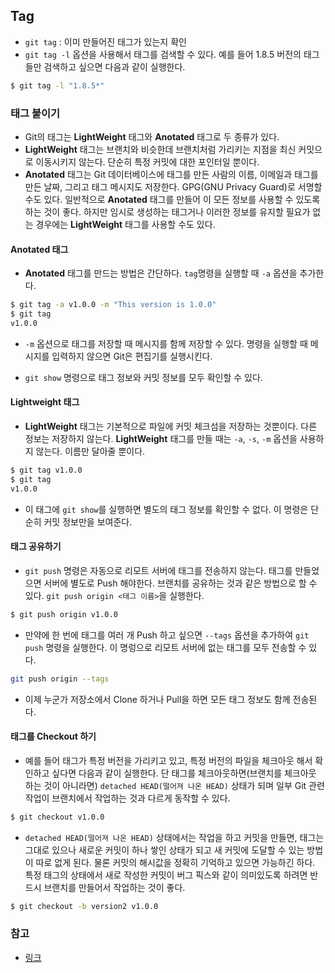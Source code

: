 ## Tag

- `git tag` : 이미 만들어진 태그가 있는지 확인
- `git tag -l` 옵션을 사용해서 태그를 검색할 수 있다. 예를 들어 1.8.5 버전의 태그들만 검색하고 싶으면 다음과 같이 실행한다.
~~~bash
$ git tag -l "1.8.5*"
~~~

### 태그 붙이기
- Git의 태그는 **LightWeight** 태그와 **Anotated** 태그로 두 종류가 있다.
- **LightWeight** 태그는 브랜치와 비슷한데 브랜치처럼 가리키는 지점을 최신 커밋으로 이동시키지 않는다. 단순히 특정 커밋에 대한 포인터일 뿐이다.
- **Anotated** 태그는 Git 데이터베이스에 태그를 만든 사람의 이름, 이메일과 태그를 만든 날짜, 그리고 태그 메시지도 저장한다. GPG(GNU Privacy Guard)로 서명할 수도 있다. 일반적으로 **Anotated** 태그를 만들어 이 모든 정보를 사용할 수 있도록 하는 것이 좋다. 하지만 임시로 생성하는 태그거나 이러한 정보를 유지할 필요가 없는 경우에는 **LightWeight** 태그를 사용할 수도 있다.

#### Anotated 태그
- **Anotated** 태그를 만드는 방법은 간단하다. `tag`명령을 실행할 때 `-a` 옵션을 추가한다.

~~~bash
$ git tag -a v1.0.0 -m "This version is 1.0.0"
$ git tag
v1.0.0
~~~
- `-m` 옵션으로 태그를 저장할 때 메시지를 함께 저장할 수 있다. 명령을 실행할 때 메시지를 입력하지 않으면 Git은 편집기를 실행시킨다.

- `git show` 명령으로 태그 정보와 커밋 정보를 모두 확인할 수 있다.

#### Lightweight 태그
- **LightWeight** 태그는 기본적으로 파일에 커밋 체크섬을 저장하는 것뿐이다. 다른 정보는 저장하지 않는다. **LightWeight** 태그를 만들 때는 `-a`, `-s`, `-m` 옵션을 사용하지 않는다. 이름만 달아줄 뿐이다.

~~~bash
$ git tag v1.0.0
$ git tag
v1.0.0
~~~
- 이 태그에 `git show`를 실행하면 별도의 태그 정보를 확인할 수 없다. 이 명령은 단순히 커밋 정보만을 보여준다.

#### 태그 공유하기
- `git push` 명령은 자동으로 리모트 서버에 태그를 전송하지 않는다. 태그를 만들었으면 서버에 별도로 Push 해야한다. 브랜치를 공유하는 것과 같은 방법으로 할 수 있다. `git push origin <태그 이름>`을 실행한다.

~~~bash
$ git push origin v1.0.0
~~~

- 만약에 한 번에 태그를 여러 개 Push 하고 싶으면 `--tags` 옵션을 추가하여 `git push` 명령을 실행한다. 이 명렁으로 리모트 서버에 없는 태그를 모두 전송할 수 있다.

~~~bash
git push origin --tags
~~~
- 이제 누군가 저장소에서 Clone 하거나 Pull을 하면 모든 태그 정보도 함께 전송된다.

#### 태그를 Checkout 하기
- 예를 들어 태그가 특정 버전을 가리키고 있고, 특정 버전의 파일을 체크아웃 해서 확인하고 싶다면 다음과 같이 실행한다. 단 태그를 체크아웃하면(브랜치를 체크아웃 하는 것이 아니라면) `detached HEAD(떨어져 나온 HEAD)` 상태가 되며 일부 Git 관련 작업이 브랜치에서 작업하는 것과 다르게 동작할 수 있다.

~~~bash
$ git checkout v1.0.0
~~~
- `detached HEAD(떨어져 나온 HEAD)` 상태에서는 작업을 하고 커밋을 만들면, 태그는 그대로 있으나 새로운 커밋이 하나 쌓인 상태가 되고 새 커밋에 도달할 수 있는 방법이 따로 없게 된다. 물론 커밋의 해시값을 정확히 기억하고 있으면 가능하긴 하다. 특정 태그의 상태에서 새로 작성한 커밋이 버그 픽스와 같이 의미있도록 하려면 반드시 브랜치를 만들어서 작업하는 것이 좋다.

~~~bash
$ git checkout -b version2 v1.0.0
~~~

### 참고
- [링크](https://git-scm.com/book/ko/v2/Git%EC%9D%98-%EA%B8%B0%EC%B4%88-%ED%83%9C%EA%B7%B8)